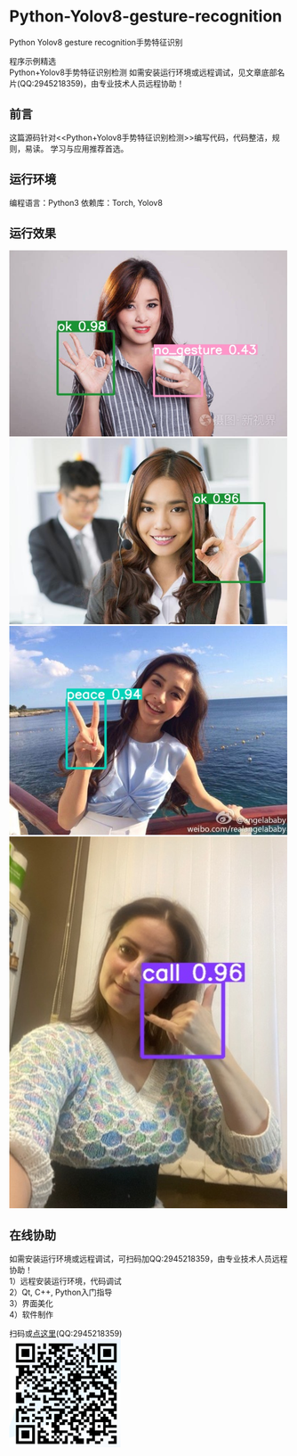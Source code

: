 # Python-Yolov8-gesture-recognition
Python Yolov8 gesture recognition手势特征识别

程序示例精选  
Python+Yolov8手势特征识别检测
如需安装运行环境或远程调试，见文章底部名片(QQ:2945218359)，由专业技术人员远程协助！

## 前言
这篇源码针对<<Python+Yolov8手势特征识别检测>>编写代码，代码整洁，规则，易读。 学习与应用推荐首选。

## 运行环境
编程语言：Python3
依赖库：Torch, Yolov8

## 运行效果
<img src="https://github.com/alicema-creator/Python-Yolov8-gesture-recognition/blob/main/screenshot/1.jpeg" width="500"></a>
<img src="https://github.com/alicema-creator/Python-Yolov8-gesture-recognition/blob/main/screenshot/2.jpeg" width="500"></a>
<img src="https://github.com/alicema-creator/Python-Yolov8-gesture-recognition/blob/main/screenshot/3.jpeg" width="500"></a>
<img src="https://github.com/alicema-creator/Python-Yolov8-gesture-recognition/blob/main/screenshot/5.jpg" width="500"></a>

## 在线协助
如需安装运行环境或远程调试，可扫码加QQ:2945218359，由专业技术人员远程协助！  
1）远程安装运行环境，代码调试  
2）Qt, C++, Python入门指导  
3）界面美化  
4）软件制作  

扫码或<a href="https://img-blog.csdnimg.cn/132d32981a6d4d48bdf578f9810bd341.png" target="_blank">点这里</a>(QQ:2945218359)  
<a href="https://img-blog.csdnimg.cn/132d32981a6d4d48bdf578f9810bd341.png" target="_blank">
  <img src="https://github.com/alicema-creator/Python-Yolov8-Statistics-of-the-number-of-people-at-the-entrance-and-exit/blob/main/screenshot/qrcode.png" width="200">
</a>










